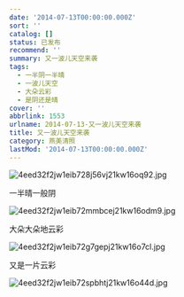 ```yaml
---
date: '2014-07-13T00:00:00.000Z'
sort: ''
catalog: []
status: 已发布
recommend: ''
summary: 又一波儿天空来袭
tags:
  - 一半阴一半晴
  - 一波儿天空
  - 大朵云彩
  - 是阴还是晴
cover: ''
abbrlink: 1553
urlname: 2014-07-13-又一波儿天空来袭
title: 又一波儿天空来袭
category: 燕美清照
lastMod: '2014-07-13T00:00:00.000Z'
---
```


![4eed32f2jw1eib728j56vj21kw16oq92.jpg](https://image.bmqy.net/upload/4eed32f2jw1eib728j56vj21kw16oq92.jpg)


一半晴一般阴


![4eed32f2jw1eib72mmbcej21kw16odm9.jpg](https://image.bmqy.net/upload/4eed32f2jw1eib72mmbcej21kw16odm9.jpg)


大朵大朵地云彩


![4eed32f2jw1eib72g7gepj21kw16o7cl.jpg](https://image.bmqy.net/upload/4eed32f2jw1eib72g7gepj21kw16o7cl.jpg)


又是一片云彩


![4eed32f2jw1eib72spbhtj21kw16o44d.jpg](https://image.bmqy.net/upload/4eed32f2jw1eib72spbhtj21kw16o44d.jpg)

